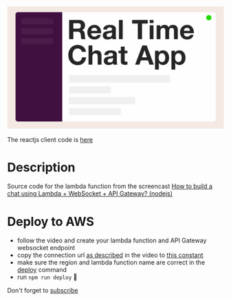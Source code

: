 <a href="https://youtu.be/BcWD-M2PJ-8" target="_blank">
  <img width="600" src="./assets/cover.png" alt="How to build a chat using Lambda + WebSocket + API Gateway? (nodejs)" />
</a>

The reactjs client code is [here](https://github.com/alexkrkn/lambda-websocket-client)

# Description

Source code for the lambda function from the screencast <a href="https://youtu.be/BcWD-M2PJ-8" target="_blank">How to build a chat using Lambda + WebSocket + API Gateway? (nodejs)</a>

# Deploy to AWS

- follow the video and create your lambda function and API Gateway websocket endpoint
- copy the connection url <a href="https://youtu.be/BcWD-M2PJ-8?t=420">as described</a> in the video to [this constant](/actions.js#L12)
- make sure the region and lambda function name are correct in the [deploy](package.json#L7) command
- run `npm run deploy` 🚀


Don't forget to <a href="https://www.youtube.com/bitesizeacademy?sub_confirmation=1">subscribe</a>
